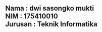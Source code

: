 Nama : dwi sasongko mukti  
NIM : 175410010  
Jurusan : Teknik Informatika  
-------------------  

